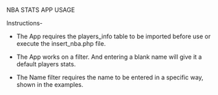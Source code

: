 NBA STATS APP USAGE

Instructions-


* The App requires the players_info table to be imported before use or execute the insert_nba.php file. 

* The App works on a filter. And entering a blank name will give it a default players stats.

* The Name filter requires the name to be entered in a specific way, shown in the examples. 